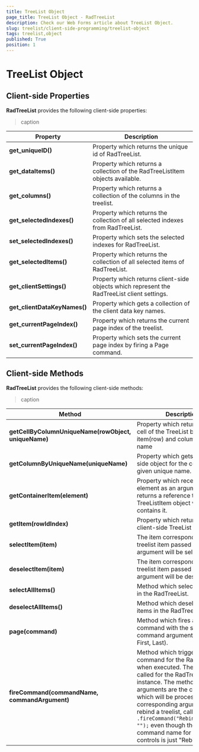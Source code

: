 ```yaml
---
title: TreeList Object
page_title: TreeList Object - RadTreeList
description: Check our Web Forms article about TreeList Object.
slug: treelist/client-side-programming/treelist-object
tags: treelist,object
published: True
position: 1
---
```


# TreeList Object



## Client-side Properties

**RadTreeList** provides the following client-side properties:


>caption  

| Property | Description |
| ------ | ------ |
| **get_uniqueID()** |Property which returns the unique id of RadTreeList.|
| **get_dataItems()** |Property which returns a collection of the RadTreeListItem objects available.|
| **get_columns()** |Property which returns a collection of the columns in the treelist.|
| **get_selectedIndexes()** |Property which returns the collection of all selected indexes from RadTreeList.|
| **set_selectedIndexes()** |Property which sets the selected indexes for RadTreeList.|
| **get_selectedItems()** |Property which returns the collection of all selected items of RadTreeList.|
| **get_clientSettings()** |Property which returns client-side objects which represent the RadTreeList client settings.|
| **get_clientDataKeyNames()** |Property which gets a collection of the client data key names.|
| **get_currentPageIndex()** |Property which returns the current page index of the treelist.|
| **set_currentPageIndex()** |Property which sets the current page index by firing a Page command.|

## Client-side Methods

**RadTreeList** provides the following client-side methods:


>caption  

| Method | Description |
| ------ | ------ |
| **getCellByColumnUniqueName(rowObject, uniqueName)** |Property which returns the table cell of the TreeList by a given item(row) and column unique name|
| **getColumnByUniqueName(uniqueName)** |Property which gets the client side object for the column by a given unique name.|
| **getContainerItem(element)** |Property which receives a DOM element as an argument and returns a reference to the TreeListItem object which contains it.|
| **getItem(rowIdIndex)** |Property which returns the client-side TreeList item.|
| **selectItem(item)** |The item corresponding to the treelist item passed as an argument will be selected.|
| **deselectItem(item)** |The item corresponding to the treelist item passed as an argument will be deselected.|
| **selectAllItems()** |Method which selects all items in the RadTreeList.|
| **deselectAllItems()** |Method which deselects all items in the RadTreeList.|
| **page(command)** |Method which fires a page command with the specified command argument (Next, Prev, First, Last).|
| **fireCommand(commandName, commandArgument)** |Method which triggers specific command for the RadTreeList when executed. The method is called for the RadTreeList client instance. The method arguments are the command which will be processed and its corresponding arguments. To rebind a treelist, call `.fireCommand("RebindTreeList", "");` even though the usual command name for other controls is just "Rebind".|
